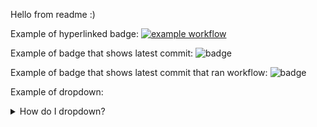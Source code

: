 Hello from readme :)

Example of hyperlinked badge:
[![example workflow](https://github.com/nckackerman/nckackerman.github.io/actions/workflows/CI_non_prod.yml/badge.svg)](http://youtube.com)

Example of badge that shows latest commit:
![badge](https://img.shields.io/endpoint?url=https://gist.githubusercontent.com/nckackerman/6f8c0d7179c381b68eea64374e7dbe8a/raw/test.json&dummy=unused)

Example of badge that shows latest commit that ran workflow:
![badge](https://img.shields.io/endpoint?url=https://gist.githubusercontent.com/nckackerman/6f8c0d7179c381b68eea64374e7dbe8a/raw/test.json&no-cache)

Example of dropdown:
<details>
<summary>How do I dropdown?</summary>
<br>
This is how you dropdown. Test change.
<br><br>
<pre>
&lt;details&gt;
&lt;summary&gt;How do I dropdown?&lt;&#47;summary&gt;
&lt;br&gt;
This is how you dropdown.
&lt;&#47;details&gt;
</pre>
</details>